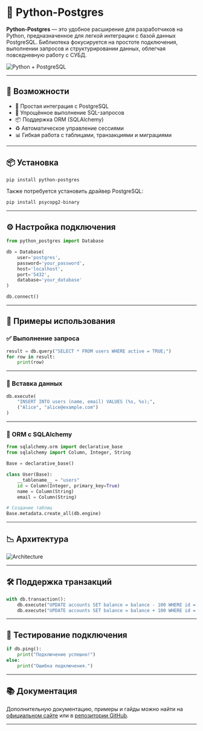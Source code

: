 # 🐍 Python-Postgres

**Python-Postgres** — это удобное расширение для разработчиков на Python, предназначенное для легкой интеграции с базой данных PostgreSQL. Библиотека фокусируется на простоте подключения, выполнении запросов и структурировании данных, облегчая повседневную работу с СУБД.

![Python + PostgreSQL](https://th.bing.com/th/id/OIP.y_jROjOeeK6uxTAN83677gHaE8?rs=1&pid=ImgDetMain)

---

## 🚀 Возможности

- 🔌 Простая интеграция с PostgreSQL
- 🧾 Упрощённое выполнение SQL-запросов
- 📦 Поддержка ORM (SQLAlchemy)
- ♻️ Автоматическое управление сессиями
- 📊 Гибкая работа с таблицами, транзакциями и миграциями

---

## 📦 Установка

```bash
pip install python-postgres
```

Также потребуется установить драйвер PostgreSQL:

```bash
pip install psycopg2-binary
```

---

## ⚙️ Настройка подключения

```python
from python_postgres import Database

db = Database(
    user='postgres',
    password='your_password',
    host='localhost',
    port='5432',
    database='your_database'
)

db.connect()
```

---

## 🧠 Примеры использования

### ✅ Выполнение запроса

```python
result = db.query("SELECT * FROM users WHERE active = TRUE;")
for row in result:
    print(row)
```

---

### 📝 Вставка данных

```python
db.execute(
    "INSERT INTO users (name, email) VALUES (%s, %s);",
    ("Alice", "alice@example.com")
)
```

---

### 💾 ORM с SQLAlchemy

```python
from sqlalchemy.orm import declarative_base
from sqlalchemy import Column, Integer, String

Base = declarative_base()

class User(Base):
    __tablename__ = "users"
    id = Column(Integer, primary_key=True)
    name = Column(String)
    email = Column(String)

# Создание таблиц
Base.metadata.create_all(db.engine)
```

---

## 📉 Архитектура

![Architecture](https://raw.githubusercontent.com/sqlalchemy/sqlalchemy/main/doc/_static/sqlalchemy_architecture.png)

---

## 🛠 Поддержка транзакций

```python
with db.transaction():
    db.execute("UPDATE accounts SET balance = balance - 100 WHERE id = 1")
    db.execute("UPDATE accounts SET balance = balance + 100 WHERE id = 2")
```

---

## 🧪 Тестирование подключения

```python
if db.ping():
    print("Подключение успешно!")
else:
    print("Ошибка подключения.")
```

---

## 📚 Документация

Дополнительную документацию, примеры и гайды можно найти на [официальном сайте](#) или в [репозитории GitHub](#).

---
